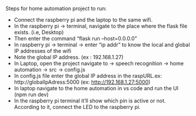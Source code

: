 Steps for home automation project to run:

- Connect the raspberry pi and the laptop to the same wifi.
- In the raspberry pi → terminal, navigate to the place where the flask file exists. (i.e, Desktop)
- Then enter the command “flask run –host=0.0.0.0”
- In raspberry pi → terminal → enter “ip addr” to know the local and global IP addresses of the wifi
- Note the global IP address. (ex : 192.168.1.27)
- In Laptop, open the project navigate to → speech recognition → home automation → src → config.js
- In config.js file enter the global IP address in the raspURL.ex: http://globalIpAdress:5000 (ex: http://192.168.1.27:5000)
- In laptop navigate to the home automation in vs code and run the UI (npm run dev)
- In the raspberry pi terminal it’ll show which pin is active or not. According to it, connect the LED to the raspberry pi.
